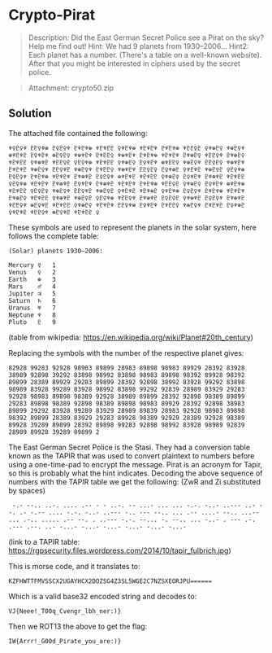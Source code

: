 # Crypto-Pirat
>Description: Did the East German Secret Police see a Pirat on the sky? Help me find out! Hint: We had 9 planets from 1930–2006... Hint2: Each planet has a number. (There's a table on a well-known website). After that you might be interested in ciphers used by the secret police.

>Attachment: crypto50.zip

## Solution
The attached file contained the following:
```
♆♀♇♀♆ ♇♇♀♆⊕ ♇♀♇♀♆ ♇♆♇♆⊕ ♆♇♆♇♇ ♀♆♇♆⊕ ♆♇♆♇♆ ♇♆♇♆⊕ ♆♇♇♀♇ ♀♆⊕♇♀ ♆⊕♇♀♆ ⊕♆♇♆♇ ♇♀♆♇♆ ⊕♇♀♇♀ ♆⊕♆♇♆ ♇♆♇♇♀ ♆⊕♆♇♆ ♇♆♇♆⊕ ♆♇♆♇♆ ♇♆⊕♇♀ ♆♇♇♀♆ ♇♆⊕♇♀ ♆♇♆♇♇ ♀♆⊕♆♇ ♆♇♇♀♇ ♀♇♀♆⊕ ♆♇♆♇♇ ♀♆⊕♇♀ ♇♀♆♇♆ ⊕♆♇♇♀ ♆⊕♇♀♆ ♇♇♀♇♀ ♆⊕♆♇♆ ♇♆♇♆♇ ♆⊕♇♀♆ ♇♇♀♆♇ ♆⊕♇♀♆ ♇♆♇♇♀ ♆⊕♆♇♆ ♇♇♀♇♀ ♇♀♆⊕♇ ♀♆♇♆♇ ♆⊕♇♀♇ ♀♇♀♆⊕ ♇♀♇♀♆ ♇♆♇♆⊕ ♆♇♆♇♆ ♇♆⊕♆♇ ♇♀♇♀♆ ⊕♆♇♆♇ ♆♇♆♇♇ ♀♆⊕♇♀ ♇♀♆♇♆ ♇♆⊕♆♇ ♆♇♆♇♇ ♀♇♀♆⊕ ♆♇♆♇♆ ♇♆⊕♆♇ ♇♀♆♇♆ ♇♆⊕♆♇ ♆♇♆♇♆ ♇♆♇♆⊕ ♆♇♇♀♇ ♀♆⊕♇♀ ♇♀♆♇♆ ⊕♆♇♆⊕ ♆♇♆♇♇ ♀♇♀♇♀ ♆⊕♇♀♆ ♇♇♀♆♇ ♆⊕♇♀♇ ♀♆♇♆♇ ♆♇♆⊕♇ ♀♆♇♆⊕ ♇♀♇♀♆ ♇♆♇♆⊕ ♆♇♆♇♆ ♇♆⊕♇♀ ♆♇♆♇♇ ♀♆⊕♆♇ ♆⊕♇♀♇ ♀♇♀♆⊕ ♆♇♇♀♆ ♇♆⊕♆♇ ♇♀♇♀♇ ♀♆⊕♆♇ ♇♀♇♀♆ ♇♆⊕♆♇ ♆♇♇♀♆ ⊕♇♀♆♇ ♆♇♆♇♇ ♀♆⊕♇♀ ♆♇♆♇♆ ♇♇♀♆⊕ ♇♀♆♇♆ ♇♆♇♇♀ ♆⊕♇♀♆ ♇♆♇♆♇ ♇♀♆⊕♇ ♀♆♇♆♇ ♆♇♇♀♆ ⊕♇♀♆♇ ♆♇♆♇♇ ♀
```

These symbols are used to represent the planets in the solar system, here follows the complete table:

```
(Solar) planets 1930–2006:

Mercury ☿   1
Venus   ♀   2
Earth   ⊕   3
Mars    ♂   4
Jupiter ♃   5
Saturn  ♄   6
Uranus  ♅   7
Neptune ♆   8
Pluto   ♇   9
```
(table from wikipedia: https://en.wikipedia.org/wiki/Planet#20th_century)

Replacing the symbols with the number of the respective planet gives:

```
82928 99283 92928 98983 89899 28983 89898 98983 89929 28392 83928 38989 92898 39292 83898 98992 83898 98983 89898 98392 89928 98392 89899 28389 89929 29283 89899 28392 92898 38992 83928 99292 83898 98989 83928 99289 83928 98992 83898 99292 92839 28989 83929 29283 92928 98983 89898 98389 92928 38989 89899 28392 92898 98389 89899 29283 89898 98389 92898 98389 89898 98983 89929 28392 92898 38983 89899 29292 83928 99289 83929 28989 89839 28983 92928 98983 89898 98392 89899 28389 83929 29283 89928 98389 92929 28389 92928 98389 89928 39289 89899 28392 89898 99283 92898 98992 83928 98989 92839 28989 89928 39289 89899 2
```

The East German Secret Police is the Stasi. They had a conversion table known as the TAPIR that was used to convert plaintext to numbers before using a one-time-pad to encrypt the message. Pirat is an acronym for Tapir, so this is probably what the hint indicates. Decoding the above sequence of numbers with the TAPIR table we get the following: (ZwR and Zi substituted by spaces)

```
 -.- --.. ..-. .... .-- - - ..-. -- ...- ... ... -.-. -..- ..--- ..- --. .- -.-- .... -.-. -..- ..--- -.. --- --.. ... .-- ....- --.. ...-- ... .-.. ..... .-- --. . ..--- -.-. --... -. --.. ... -..- . --- .-. .--- .--. ..- -...- -...- -...- -...- -...- -...-
```
(link to a TAPIR table: https://rgpsecurity.files.wordpress.com/2014/10/tapir_fulbrich.jpg)

This is morse code, and it translates to:

```
KZFHWTTFMVSSCX2UGAYHCX2DOZSG4Z3SL5WGE2C7NZSXEORJPU======
```

Which is a valid base32 encoded string and decodes to:

`VJ{Neee!_T00q_Cvengr_lbh_ner:)}`

Then we ROT13 the above to get the flag:

`IW{Arrr!_G00d_Pirate_you_are:)}`
